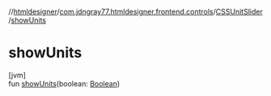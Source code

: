 //[htmldesigner](../../../index.md)/[com.jdngray77.htmldesigner.frontend.controls](../index.md)/[CSSUnitSlider](index.md)/[showUnits](show-units.md)

# showUnits

[jvm]\
fun [showUnits](show-units.md)(boolean: [Boolean](https://kotlinlang.org/api/latest/jvm/stdlib/kotlin/-boolean/index.html))
